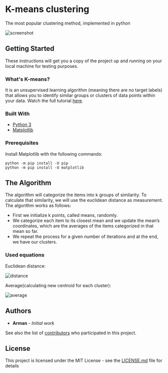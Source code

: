 # K-means clustering

The most popular clustering method, implemented in python 

![screenshot](http://bayanbox.ir/view/6491693936731419361/2019-06-04-144504.png)

## Getting Started

These instructions will get you a copy of the project up and running on your local machine for testing purposes.

### What's K-means?

It is an unsupervised learning algorithm (meaning there are no target labels) that allows you to identify similar groups or clusters of data points within your data. Watch the full tutorial [here](https://www.youtube.com/watch?v=_aWzGGNrcic).

### Built With

* [Python 3](https://www.python.org/download/releases/3.0/)
* [Matplotlib](https://matplotlib.org)
 
### Prerequisites

Install Matplotlib with the following commands:

```
python -m pip install -U pip
python -m pip install -U matplotlib
```

## The Algorithm

The algorithm will categorize the items into k groups of similarity. To calculate that similarity, we will use the euclidean distance as measurement.
The algorithm works as follows:

* First we initialize k points, called means, randomly.
* We categorize each item to its closest mean and we update the mean’s coordinates, which are the averages of the items categorized in that mean so far.
* We repeat the process for a given number of iterations and at the end, we have our clusters.
	
### Used equations

Euclidean distance:

![distance](https://wikimedia.org/api/rest_v1/media/math/render/svg/795b967db2917cdde7c2da2d1ee327eb673276c0)

Average(calculating new centroid for each cluster):

![average](https://wikimedia.org/api/rest_v1/media/math/render/svg/dc56506f7a018c71acd48c3942b5c2e217ab6f08)

## Authors

* **Arman** - *Initial work*

See also the list of [contributors](https://github.com/your/project/contributors) who participated in this project.

## License

This project is licensed under the MIT License - see the [LICENSE.md](LICENSE.md) file for details

